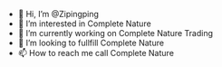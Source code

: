- 👋 Hi, I’m @Zipingping
- 👀 I’m interested in Complete Nature
- 🌱 I’m currently working on Complete Nature Trading
- 💞️ I’m looking to fullfill Complete Nature
- 📫 How to reach me call Complete Nature

<!---
Zipingping/Zipingping is a ✨ special ✨ repository because its `README.md` (this file) appears on your GitHub profile.
You can click the Preview link to take a look at your changes.
--->
